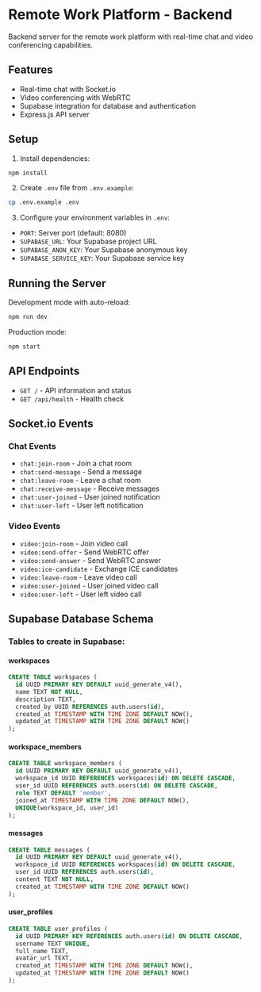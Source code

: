 # Remote Work Platform - Backend

Backend server for the remote work platform with real-time chat and video conferencing capabilities.

## Features

- Real-time chat with Socket.io
- Video conferencing with WebRTC
- Supabase integration for database and authentication
- Express.js API server

## Setup

1. Install dependencies:
```bash
npm install
```

2. Create `.env` file from `.env.example`:
```bash
cp .env.example .env
```

3. Configure your environment variables in `.env`:
- `PORT`: Server port (default: 8080)
- `SUPABASE_URL`: Your Supabase project URL
- `SUPABASE_ANON_KEY`: Your Supabase anonymous key
- `SUPABASE_SERVICE_KEY`: Your Supabase service key

## Running the Server

Development mode with auto-reload:
```bash
npm run dev
```

Production mode:
```bash
npm start
```

## API Endpoints

- `GET /` - API information and status
- `GET /api/health` - Health check

## Socket.io Events

### Chat Events
- `chat:join-room` - Join a chat room
- `chat:send-message` - Send a message
- `chat:leave-room` - Leave a chat room
- `chat:receive-message` - Receive messages
- `chat:user-joined` - User joined notification
- `chat:user-left` - User left notification

### Video Events
- `video:join-room` - Join video call
- `video:send-offer` - Send WebRTC offer
- `video:send-answer` - Send WebRTC answer
- `video:ice-candidate` - Exchange ICE candidates
- `video:leave-room` - Leave video call
- `video:user-joined` - User joined video call
- `video:user-left` - User left video call

## Supabase Database Schema

### Tables to create in Supabase:

#### workspaces
```sql
CREATE TABLE workspaces (
  id UUID PRIMARY KEY DEFAULT uuid_generate_v4(),
  name TEXT NOT NULL,
  description TEXT,
  created_by UUID REFERENCES auth.users(id),
  created_at TIMESTAMP WITH TIME ZONE DEFAULT NOW(),
  updated_at TIMESTAMP WITH TIME ZONE DEFAULT NOW()
);
```

#### workspace_members
```sql
CREATE TABLE workspace_members (
  id UUID PRIMARY KEY DEFAULT uuid_generate_v4(),
  workspace_id UUID REFERENCES workspaces(id) ON DELETE CASCADE,
  user_id UUID REFERENCES auth.users(id) ON DELETE CASCADE,
  role TEXT DEFAULT 'member',
  joined_at TIMESTAMP WITH TIME ZONE DEFAULT NOW(),
  UNIQUE(workspace_id, user_id)
);
```

#### messages
```sql
CREATE TABLE messages (
  id UUID PRIMARY KEY DEFAULT uuid_generate_v4(),
  workspace_id UUID REFERENCES workspaces(id) ON DELETE CASCADE,
  user_id UUID REFERENCES auth.users(id),
  content TEXT NOT NULL,
  created_at TIMESTAMP WITH TIME ZONE DEFAULT NOW()
);
```

#### user_profiles
```sql
CREATE TABLE user_profiles (
  id UUID PRIMARY KEY REFERENCES auth.users(id) ON DELETE CASCADE,
  username TEXT UNIQUE,
  full_name TEXT,
  avatar_url TEXT,
  created_at TIMESTAMP WITH TIME ZONE DEFAULT NOW(),
  updated_at TIMESTAMP WITH TIME ZONE DEFAULT NOW()
);
```
